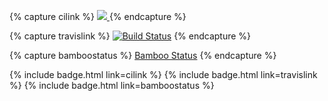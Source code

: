 {% capture cilink %}
<a href="https://drone.io/github.com/springframework-meta/gs-rest-service/latest">
  <img src="https://drone.io/github.com/springframework-meta/gs-rest-service/status.png">
</a>
{% endcapture %}

{% capture travislink %}
[![Build Status](https://travis-ci.org/SpringSource/spring-boot.png)](https://travis-ci.org/SpringSource/spring-boot)
{% endcapture %}

{% capture bamboostatus %}
[Bamboo Status](https://build.springsource.org/browse/XD)
{% endcapture %}

{% include badge.html link=cilink %}
{% include badge.html link=travislink %}
{% include badge.html link=bamboostatus %}
